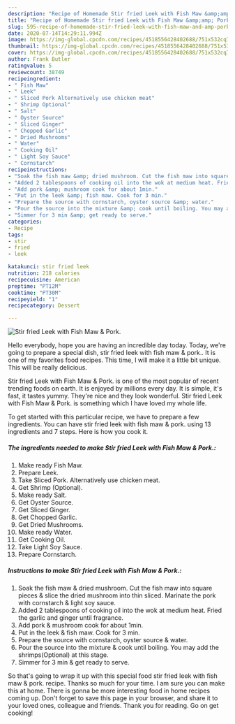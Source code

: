 ```yaml
---
description: "Recipe of Homemade Stir fried Leek with Fish Maw &amp;amp; Pork."
title: "Recipe of Homemade Stir fried Leek with Fish Maw &amp;amp; Pork."
slug: 595-recipe-of-homemade-stir-fried-leek-with-fish-maw-and-amp-pork
date: 2020-07-14T14:29:11.994Z
image: https://img-global.cpcdn.com/recipes/4518556428402688/751x532cq70/stir-fried-leek-with-fish-maw-pork-recipe-main-photo.jpg
thumbnail: https://img-global.cpcdn.com/recipes/4518556428402688/751x532cq70/stir-fried-leek-with-fish-maw-pork-recipe-main-photo.jpg
cover: https://img-global.cpcdn.com/recipes/4518556428402688/751x532cq70/stir-fried-leek-with-fish-maw-pork-recipe-main-photo.jpg
author: Frank Butler
ratingvalue: 5
reviewcount: 38749
recipeingredient:
- " Fish Maw"
- " Leek"
- " Sliced Pork Alternatively use chicken meat"
- " Shrimp Optional"
- " Salt"
- " Oyster Source"
- " Sliced Ginger"
- " Chopped Garlic"
- " Dried Mushrooms"
- " Water"
- " Cooking Oil"
- " Light Soy Sauce"
- " Cornstarch"
recipeinstructions:
- "Soak the fish maw &amp; dried mushroom. Cut the fish maw into square pieces &amp; slice the dried mushroom into thin sliced. Marinate the pork with cornstarch &amp; light soy sauce."
- "Added 2 tablespoons of cooking oil into the wok at medium heat. Fried the garlic and ginger until fragrance."
- "Add pork &amp; mushroom cook for about 1min."
- "Put in the leek &amp; fish maw. Cook for 3 min."
- "Prepare the source with cornstarch, oyster source &amp; water."
- "Pour the source into the mixture &amp; cook until boiling. You may add the shrimps(Optional) at this stage."
- "Simmer for 3 min &amp; get ready to serve."
categories:
- Recipe
tags:
- stir
- fried
- leek

katakunci: stir fried leek 
nutrition: 218 calories
recipecuisine: American
preptime: "PT12M"
cooktime: "PT30M"
recipeyield: "1"
recipecategory: Dessert

---
```



![Stir fried Leek with Fish Maw &amp; Pork.](https://img-global.cpcdn.com/recipes/4518556428402688/751x532cq70/stir-fried-leek-with-fish-maw-pork-recipe-main-photo.jpg)

Hello everybody, hope you are having an incredible day today. Today, we're going to prepare a special dish, stir fried leek with fish maw &amp; pork.. It is one of my favorites food recipes. This time, I will make it a little bit unique. This will be really delicious.

Stir fried Leek with Fish Maw &amp; Pork. is one of the most popular of recent trending foods on earth. It is enjoyed by millions every day. It is simple, it's fast, it tastes yummy. They're nice and they look wonderful. Stir fried Leek with Fish Maw &amp; Pork. is something which I have loved my whole life.




To get started with this particular recipe, we have to prepare a few ingredients. You can have stir fried leek with fish maw &amp; pork. using 13 ingredients and 7 steps. Here is how you cook it.

<!--inarticleads1-->

##### The ingredients needed to make Stir fried Leek with Fish Maw &amp; Pork.:

1. Make ready  Fish Maw.
1. Prepare  Leek.
1. Take  Sliced Pork. Alternatively use chicken meat.
1. Get  Shrimp (Optional).
1. Make ready  Salt.
1. Get  Oyster Source.
1. Get  Sliced Ginger.
1. Get  Chopped Garlic.
1. Get  Dried Mushrooms.
1. Make ready  Water.
1. Get  Cooking Oil.
1. Take  Light Soy Sauce.
1. Prepare  Cornstarch.




<!--inarticleads2-->

##### Instructions to make Stir fried Leek with Fish Maw &amp; Pork.:

1. Soak the fish maw &amp; dried mushroom. Cut the fish maw into square pieces &amp; slice the dried mushroom into thin sliced. Marinate the pork with cornstarch &amp; light soy sauce.
1. Added 2 tablespoons of cooking oil into the wok at medium heat. Fried the garlic and ginger until fragrance.
1. Add pork &amp; mushroom cook for about 1min.
1. Put in the leek &amp; fish maw. Cook for 3 min.
1. Prepare the source with cornstarch, oyster source &amp; water.
1. Pour the source into the mixture &amp; cook until boiling. You may add the shrimps(Optional) at this stage.
1. Simmer for 3 min &amp; get ready to serve.




So that's going to wrap it up with this special food stir fried leek with fish maw &amp; pork. recipe. Thanks so much for your time. I am sure you can make this at home. There is gonna be more interesting food in home recipes coming up. Don't forget to save this page in your browser, and share it to your loved ones, colleague and friends. Thank you for reading. Go on get cooking!
